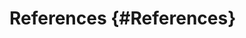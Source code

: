 # References {#References}

[^B-1-1]: Insteon®, "Home," in Insteon, Insteon, 2016. [Online]. Available: <http://www.insteon.com/>. Accessed: Oct. 6, 2016.
[^B-1-2]: Insteon®, "WHITEPAPER: The Details,". [Online]. Available: <http://cache.insteon.com/documentation/insteon_details.pdf>. Accessed: Oct. 6, 2016.
[^B-1-3]: Insteon®, "WHITEPAPER: Compared,". [Online]. Available: <http://cache.insteon.com/documentation/insteon_compared.pdf>. Accessed: Oct. 6, 2016.
[^B-1-4]: Apiary, "Insteon API · Apiary,". [Online]. Available: <http://docs.insteon.apiary.io/>. Accessed: Oct. 6, 2016.


